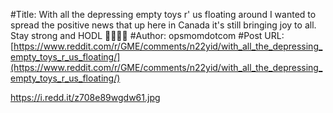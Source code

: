 #Title: With all the depressing empty toys r' us floating around I wanted to spread the positive news that up here in Canada it's still bringing joy to all. Stay strong and HODL ✊🏻💎🚀
#Author: opsmomdotcom
#Post URL: [https://www.reddit.com/r/GME/comments/n22yid/with_all_the_depressing_empty_toys_r_us_floating/](https://www.reddit.com/r/GME/comments/n22yid/with_all_the_depressing_empty_toys_r_us_floating/)


https://i.redd.it/z708e89wgdw61.jpg